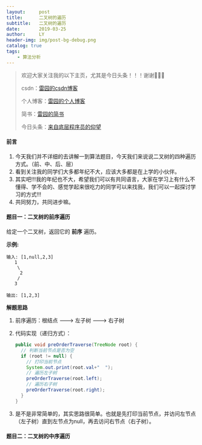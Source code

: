 ```yaml
---
layout:     post
title:      二叉树的遍历
subtitle:   二叉树的遍历
date:       2019-03-25
author:     LY
header-img: img/post-bg-debug.png
catalog: true
tags:
    - 算法分析
---
```


> 欢迎大家关注我的以下主页，尤其是今日头条！！！谢谢🙏🙏🙏
>
> csdn：[雷园的csdn博客](https://blog.csdn.net/leiyuan2580)
>
> 个人博客：[雷园的个人博客](https://imlcl.store)
>
> 简书：[雷园的简书](https://www.jianshu.com/u/016322e40e1f)
>
> 今日头条：[来自底层程序员的仰望](https://www.toutiao.com/c/user/6132192948/#mid=1616456407686158)

#### 前言

1. 今天我们并不详细的去讲解一到算法题目，今天我们来说说二叉树的四种遍历方式。（前、中、后、层）
2. 看到关注我的同学们大多都年纪不大，应该大多都是在上学的小伙伴。
3. 其实吧!!!我的年纪也不大，希望我们可以有共同语言，大家在学习上有什么不懂得、学不会的、感觉学起来很吃力的同学可以来找我，我们可以一起探讨学习的方式!!!
4. 共同努力，共同进步嘛。

#### 题目一：二叉树的前序遍历

给定一个二叉树，返回它的 **前序** 遍历。

 **示例:**

```
输入: [1,null,2,3]  
   1
    \
     2
    /
   3 

输出: [1,2,3]
```

**解题思路**

1. 前序遍历：根结点 ---> 左子树 ---> 右子树

2. 代码实现（递归方式）：

   ```java
   public void preOrderTraverse(TreeNode root) {
     // 判断当前节点是否为空
     if (root != null) {
       // 打印当前节点
       System.out.print(root.val+"  ");
       // 遍历左子树
       preOrderTraverse(root.left);
       // 遍历右子树
       preOrderTraverse(root.right);
     }
   }
   ```

3. 是不是非常简单的，其实思路很简单。也就是先打印当前节点，并访问左节点（左子树）直到左节点为null，再去访问右节点（右子树）。

#### 题目二：二叉树的中序遍历